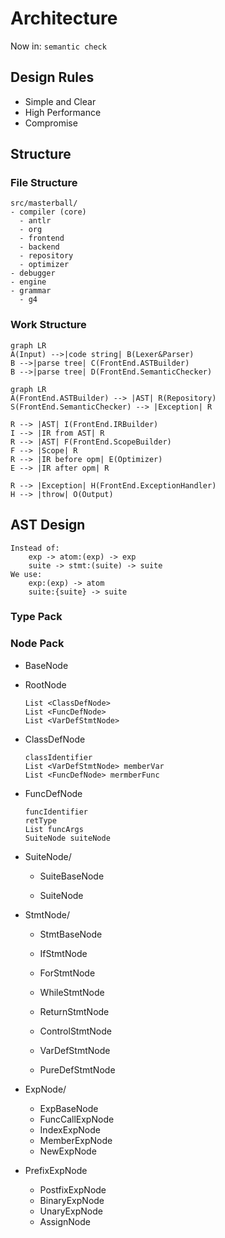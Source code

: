 # Architecture

Now in: `semantic check`



## Design Rules

- Simple and Clear
- High Performance
- Compromise



## Structure

### File Structure

```
src/masterball/
- compiler (core)
  - antlr
  - org
  - frontend
  - backend
  - repository
  - optimizer
- debugger
- engine
- grammar
  - g4
```



### Work Structure

```mermaid
graph LR
A(Input) -->|code string| B(Lexer&Parser)
B -->|parse tree| C(FrontEnd.ASTBuilder)
B -->|parse tree| D(FrontEnd.SemanticChecker)
```


```mermaid
graph LR
A(FrontEnd.ASTBuilder) --> |AST| R(Repository)
S(FrontEnd.SemanticChecker) --> |Exception| R

R --> |AST| I(FrontEnd.IRBuilder)
I --> |IR from AST| R
R --> |AST| F(FrontEnd.ScopeBuilder)
F --> |Scope| R
R --> |IR before opm| E(Optimizer)
E --> |IR after opm| R

R --> |Exception| H(FrontEnd.ExceptionHandler)
H --> |throw| O(Output)

```


## AST Design

```
Instead of:
	exp -> atom:(exp) -> exp
	suite -> stmt:(suite) -> suite
We use:
	exp:(exp) -> atom
	suite:{suite} -> suite
```



### Type Pack



### Node Pack

- BaseNode

- RootNode

  ```
  List <ClassDefNode>
  List <FuncDefNode>
  List <VarDefStmtNode>
  ```

- ClassDefNode

  ```
  classIdentifier
  List <VarDefStmtNode> memberVar
  List <FuncDefNode> mermberFunc
  ```

- FuncDefNode

  ```
  funcIdentifier
  retType
  List funcArgs
  SuiteNode suiteNode
  ```

- SuiteNode/

  - SuiteBaseNode

  - SuiteNode

- StmtNode/

  - StmtBaseNode

  - IfStmtNode
  - ForStmtNode
  - WhileStmtNode
  - ReturnStmtNode
  - ControlStmtNode
  - VarDefStmtNode
  - PureDefStmtNode

- ExpNode/

  - ExpBaseNode
  - FuncCallExpNode
  - IndexExpNode
  - MemberExpNode
  - NewExpNode
- PrefixExpNode
  - PostfixExpNode
  - BinaryExpNode
  - UnaryExpNode
  - AssignNode

